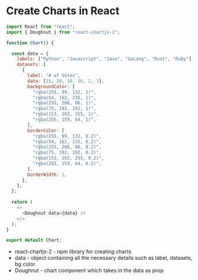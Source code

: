 # Create Charts in React

```javascript
import React from "react";
import { Doughnut } from "react-chartjs-2";

function Chart() {

  const data = {
    labels: ["Python", "Javascript", "Java", "GoLang", "Rust", "Ruby"],
    datasets: [
      {
        label: "# of Votes",
        data: [15, 20, 10, 16, 2, 3],
        backgroundColor: [
          "rgba(255, 99, 132, 1)",
          "rgba(54, 162, 235, 1)",
          "rgba(255, 206, 86, 1)",
          "rgba(75, 192, 192, 1)",
          "rgba(153, 102, 255, 1)",
          "rgba(255, 159, 64, 1)",
        ],
        borderColor: [
          "rgba(255, 99, 132, 0.2)",
          "rgba(54, 162, 235, 0.2)",
          "rgba(255, 206, 86, 0.2)",
          "rgba(75, 192, 192, 0.2)",
          "rgba(153, 102, 255, 0.2)",
          "rgba(255, 159, 64, 0.2)",
        ],
        borderWidth: 1,
      },
    ],
  };
  
  return (
    <>
      <Doughnut data={data} />
    </>
  );
}

export default Chart;
```

- react-chartjs-2 - npm library for creating charts
- data - object containing all the necessary details such as label, datasets, bg color
- Doughnut - chart component which takes in the data as prop
